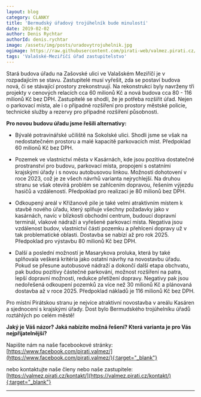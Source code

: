 ```yaml
---
layout: blog
category: CLANKY
title: 'Bermudský úřadový trojúhelník bude minulostí'
date: 2019-02-02
author: Denis Rychtar
authorId: denis.rychtar
image: /assets/img/posts/uradovytrojuhelnik.jpg
ogimage: https://raw.githubusercontent.com/pirati-web/valmez.pirati.cz/master/assets/img/posts/uradovytrojuhelnik.jpg
tags: 'Valašské-Meziříčí úřad zastupitelstvo'
---
```

Stará budova úřadu na Zašovské ulici ve Valašském Meziříčí je v rozpadajícím se stavu. Zastupitelé musí vyřešit, zda se postaví
budova nová, či se stávající prostory zrekonstruují. Na rekonstrukci byly navrženy tři projekty v cenových relacích 
cca 60 milionů Kč a nová budova cca 80 - 116 milionů Kč bez DPH. Zastupitelé se shodli, že je potřeba rozšířit úřad. 
Nejen o parkovací místa, ale i o případné rozšíření pro prostory městské policie, technické služby a rezervy pro 
případné rozšíření působnosti.

**Pro novou budovu úřadu jsme řešili alternativy:**

- Bývalé potravinářské učiliště na Sokolské ulici. Shodli jsme se však na nedostatečném prostoru a malé kapacitě parkovacích 
míst. Předpoklad 60 milionů Kč bez DPH.

- Pozemek ve vlastnictví města v Kasárnách, kde jsou pozitiva dostatečné prostranství pro budovu, parkovací místa, 
propojení s ostatními krajskými úřady i s novou autobusovou linkou. Možností dohotovení v roce 2023, což je ze všech návrhů varianta nejrychlejší. Na druhou stranu se však otevírá problém se zahlcením dopravou, řešením výjezdu hasičů a vzdáleností. Předpoklad pro realizaci je 80 milionů bez DPH.

- Odkoupený areál v Křižanově pile je také velmi atraktivním místem k stavbě nového úřadu,
který splňuje všechny požadavky jako v kasárnách, navíc v blízkosti obchodní centrum, budoucí dopravní terminál, 
vlakové nádraží a vyřešené parkovací místa. Negativa jsou vzdálenost budov, vlastnictví části pozemku a přehlcení
dopravy už v tak problematické oblasti. Dostavba se nabízí až pro rok 2025. Předpoklad pro výstavbu 80 milionů Kč bez DPH.

- Další a poslední možností je Masarykova proluka, která by také splňovala veškerá kritéria jako ostatní návrhy na 
novostavbu úřadu. Pokud se přesune autobusové nádraží a dokončí další etapa obchvatu, pak budou pozitivy částečné 
parkování, možnost rozšíření na patra, lepší dopravní možnosti, redukce přetížení dopravy. 
Negativy pak jsou nedořešená odkoupení pozemků za více než 30 milionů Kč a plánovaná dostavba až v roce 2025. 
Předpoklad nákladů je 116 milionů Kč bez DPH.

Pro místní Pirátskou stranu je nejvíce atraktivní novostavba v areálu Kasáren a sjednocení s krajskými úřady. 
Dost bylo Bermudského trojúhelníku úřadů roztáhlých po celém městě!

**Jaký je Váš názor? Jaká nabízíte možná řešení? Která varianta je pro Vás nejpřijatelnější?**

Napište nám na naše facebookové stránky: [https://www.facebook.com/pirati.valmez/](https://www.facebook.com/pirati.valmez/){:target="_blank"}

nebo kontaktujte naše členy nebo naše zastupitele: [https://valmez.pirati.cz/kontakt/](https://valmez.pirati.cz/kontakt/){:target="_blank"}

- - -
